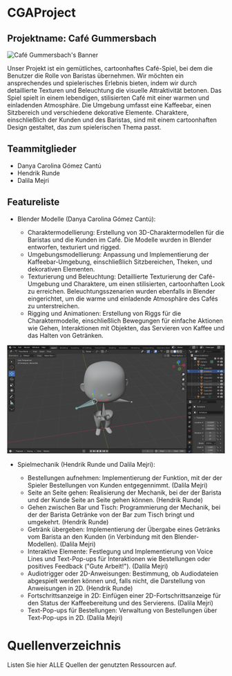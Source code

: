 # CGAProject

## Projektname: Café Gummersbach

![Café Gummersbach's Banner](images/Café_Gummersbach_Banner.png)
  
Unser Projekt ist ein gemütliches, cartoonhaftes Café-Spiel, bei dem die Benutzer die Rolle von Baristas übernehmen. Wir möchten ein ansprechendes und spielerisches Erlebnis bieten, indem wir durch detaillierte Texturen und Beleuchtung die visuelle Attraktivität betonen. Das Spiel spielt in einem lebendigen, stilisierten Café mit einer warmen und einladenden Atmosphäre. Die Umgebung umfasst eine Kaffeebar, einen Sitzbereich und verschiedene dekorative Elemente. Charaktere, einschließlich der Kunden und des Baristas, sind mit einem cartoonhaften Design gestaltet, das zum spielerischen Thema passt.  

## Teammitglieder
- Danya Carolina Gómez Cantú
- Hendrik Runde
- Dalila Mejri

## Featureliste
  
- Blender Modelle (Danya Carolina Gómez Cantú):
  
  - Charaktermodellierung: Erstellung von 3D-Charaktermodellen für die Baristas und die Kunden im Café. Die Modelle wurden in Blender entworfen, texturiert und rigged.
  - Umgebungsmodellierung: Anpassung und Implementierung der Kaffeebar-Umgebung, einschließlich Sitzbereichen, Theken, und dekorativen Elementen.
  - Texturierung und Beleuchtung: Detaillierte Texturierung der Café-Umgebung und Charaktere, um einen stilisierten, cartoonhaften Look zu erreichen. Beleuchtungsszenarien wurden ebenfalls in Blender eingerichtet, um die warme und einladende Atmosphäre des Cafés zu unterstreichen.
  - Rigging und Animationen: Erstellung von Riggs für die Charaktermodelle, einschließlich Bewegungen für einfache Aktionen wie Gehen, Interaktionen mit Objekten, das Servieren von Kaffee und das Halten von Getränken.
 
![Example of Character Rigging](images/Human%20Character%20Rigging.png)
  
- Spielmechanik (Hendrik Runde und Dalila Mejri):
  
  - Bestellungen aufnehmen: Implementierung der Funktion, mit der der Spieler Bestellungen von Kunden entgegennimmt. (Dalila Mejri)
  - Seite an Seite gehen: Realisierung der Mechanik, bei der der Barista und der Kunde Seite an Seite gehen können. (Hendrik Runde)
  - Gehen zwischen Bar und Tisch: Programmierung der Mechanik, bei der der Barista Getränke von der Bar zum Tisch bringt und umgekehrt. (Hendrik Runde)
  - Getränk übergeben: Implementierung der Übergabe eines Getränks vom Barista an den Kunden (in Verbindung mit den Blender-Modellen). (Dalila Mejri)
  - Interaktive Elemente: Festlegung und Implementierung von Voice Lines und Text-Pop-ups für Interaktionen wie Bestellungen oder positives Feedback ("Gute Arbeit!"). (Dalila Mejri)
  - Audiotrigger oder 2D-Anweisungen: Bestimmung, ob Audiodateien abgespielt werden können und, falls nicht, die Darstellung von Anweisungen in 2D. (Hendrik Runde)
  - Fortschrittsanzeige in 2D: Einfügen einer 2D-Fortschrittsanzeige für den Status der Kaffeebereitung und des Servierens. (Dalila Mejri)
  - Text-Pop-ups für Bestellungen: Verwaltung von Bestellungen über Text-Pop-ups in 2D. (Dalila Mejri)

# Quellenverzeichnis
Listen Sie hier ALLE Quellen der genutzten Ressourcen auf.

